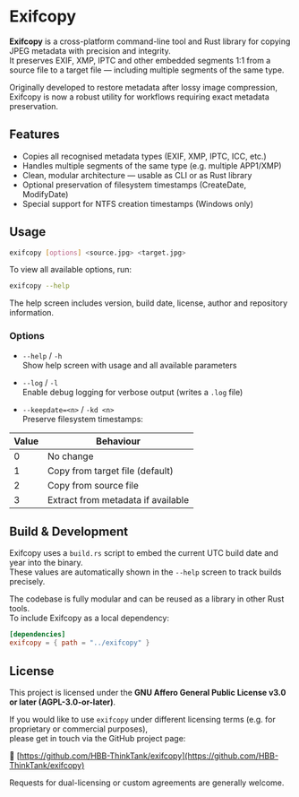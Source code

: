 # Exifcopy

**Exifcopy** is a cross-platform command-line tool and Rust library for copying JPEG metadata with precision and integrity.\
It preserves EXIF, XMP, IPTC and other embedded segments 1:1 from a source file to a target file — including multiple segments of the same type.

Originally developed to restore metadata after lossy image compression, Exifcopy is now a robust utility for workflows requiring exact metadata preservation.

## Features

- Copies all recognised metadata types (EXIF, XMP, IPTC, ICC, etc.)
- Handles multiple segments of the same type (e.g. multiple APP1/XMP)
- Clean, modular architecture — usable as CLI or as Rust library
- Optional preservation of filesystem timestamps (CreateDate, ModifyDate)
- Special support for NTFS creation timestamps (Windows only)

## Usage

```bash
exifcopy [options] <source.jpg> <target.jpg>
```

To view all available options, run:

```bash
exifcopy --help
```

The help screen includes version, build date, license, author and repository information.

### Options

- `--help` / `-h`\
  Show help screen with usage and all available parameters

- `--log` / `-l`\
  Enable debug logging for verbose output (writes a `.log` file)

- `--keepdate=<n>` / `-kd <n>`\
  Preserve filesystem timestamps:

| Value | Behaviour                         |
|-------|------------------------------------|
| 0     | No change                          |
| 1     | Copy from target file (default)    |
| 2     | Copy from source file              |
| 3     | Extract from metadata if available |

## Build & Development

Exifcopy uses a `build.rs` script to embed the current UTC build date and year into the binary.\
These values are automatically shown in the `--help` screen to track builds precisely.

The codebase is fully modular and can be reused as a library in other Rust tools.\
To include Exifcopy as a local dependency:

```toml
[dependencies]
exifcopy = { path = "../exifcopy" }
```

## License

This project is licensed under the **GNU Affero General Public License v3.0 or later (AGPL-3.0-or-later)**.

If you would like to use `exifcopy` under different licensing terms (e.g. for proprietary or commercial purposes),\
please get in touch via the GitHub project page:

🫠 [https://github.com/HBB-ThinkTank/exifcopy](https://github.com/HBB-ThinkTank/exifcopy)

Requests for dual-licensing or custom agreements are generally welcome.

